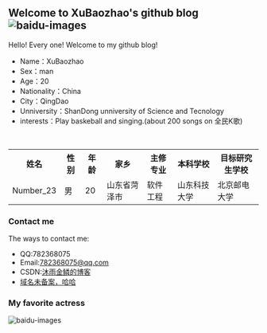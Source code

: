 ## Welcome to XuBaozhao's github blog    ![baidu-images](https://png.icons8.com/color/2x/happy.png "baidu")  

Hello! Every one! Welcome to my github blog!<br />
* Name：XuBaozhao
* Sex：man
* Age：20
* Nationality：China
* City：QingDao
* Unniversity：ShanDong unniversity of Science and Tecnology
* interests：Play baskeball and singing.(about 200 songs on 全民K歌)<br />

<div>
        <table border="0">
	  <tr>
	    <th>姓名</th>
	    <th>性别</th>
      <th>年龄</th>
      <th>家乡</th>
      <th>主修专业</th>
      <th>本科学校</th>
      <th>目标研究生学校</th>
	  </tr>
	  <tr>
	    <td>Number_23</td>
	    <td>男</td>
      <td>20</td>
      <td>山东省菏泽市</td>
      <td>软件工程</td>
      <td>山东科技大学</td>
      <td>北京邮电大学</td>
	  </tr>
	</table>
</div>

### Contact me

The ways to contact me:<br />
* QQ:782368075
* Email:782368075@qq.com<br />
* CSDN:[沐雨金鳞的博客](https://blog.csdn.net/qq_38262266)
* [域名未备案，哈哈](http://39.107.226.88/xbz.html)

### My favorite actress 

![baidu-images](https://gss2.bdstatic.com/9fo3dSag_xI4khGkpoWK1HF6hhy/baike/c0%3Dbaike180%2C5%2C5%2C180%2C60/sign=012d5f65c68065386fe7ac41f6b4ca21/91ef76c6a7efce1b0f2812e1a351f3deb48f659e.jpg "baidu")  



